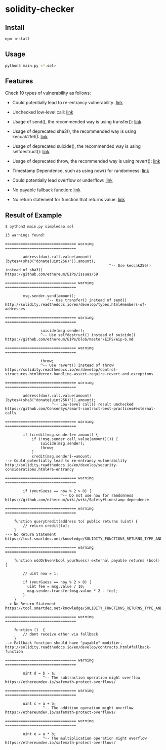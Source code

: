 # solidity-checker

## Install
````bash
npm install
````

## Usage
````bash
python3 main.py <*.sol>
````

## Features
Check 10 types of vulnerability as follows:

- Could potentially lead to re-entrancy vulnerability:
[link](http://solidity.readthedocs.io/en/develop/security-considerations.html#re-entrancy)

- Unchecked low-level call:
[link](https://consensys.github.io/smart-contract-best-practices/recommendations/#handle-errors-in-external-calls)

- Usage of send(), the recommended way is using transfer():
[link](http://solidity.readthedocs.io/en/develop/types.html#members-of-addresses)

- Usage of deprecated sha3(), the recommended way is using keccak256():
[link](https://github.com/ethereum/EIPs/issues/59)

- Usage of deprecated suicide(), the recommended way is using selfdestruct():
[link](https://github.com/ethereum/EIPs/blob/master/EIPS/eip-6.md)

- Usage of deprecated throw, the recommended way is using revert():
[link](https://solidity.readthedocs.io/en/develop/control-structures.html#error-handling-assert-require-revert-and-exceptions)

- Timestamp Dependence, such as using now() for randomness:
[link](https://consensys.github.io/smart-contract-best-practices/known_attacks/#timestamp-dependence)

- Could potentially lead overflow or underflow:
[link](https://ethereumdev.io/safemath-protect-overflows)

- No payable fallback function:
[link](http://solidity.readthedocs.io/en/develop/contracts.html#fallback-function)

- No return statement for function that returns value:
[link](https://tool.smartdec.net/knowledge/SOLIDITY_FUNCTIONS_RETURNS_TYPE_AND_NO_RETURN)


## Result of Example
````
$ python3 main.py simpledao.sol

13 warnings found!

================================ warning ================================

        address(dao).call.value(amount)(bytes4(sha3("donate(uint256)")),amount);
                                               ^-- Use keccak256() instead of sha3()
https://github.com/ethereum/EIPs/issues/59 

================================ warning ================================

        msg.sender.send(amount);
                   ^-- Use transfer() instead of send()
http://solidity.readthedocs.io/en/develop/types.html#members-of-addresses 

================================ warning ================================

                suicide(msg.sender);
                ^-- Use selfdestruct() instead of suicide()
https://github.com/ethereum/EIPs/blob/master/EIPS/eip-6.md 

================================ warning ================================

                throw;
                ^-- Use revert() instead of throw
https://solidity.readthedocs.io/en/develop/control-structures.html#error-handling-assert-require-revert-and-exceptions 

================================ warning ================================

        address(dao).call.value(amount)(bytes4(sha3("donate(uint256)")),amount);
                     ^-- Low-level call() result unchecked
https://github.com/ConsenSys/smart-contract-best-practices#external-calls 

================================ warning ================================

        if (credit[msg.sender]>= amount) {
            if (!msg.sender.call.value(amount)()) {
                suicide(msg.sender);
                throw;
            }
            credit[msg.sender]-=amount;
--> Could potentially lead to re-entrancy vulnerability
http://solidity.readthedocs.io/en/develop/security-considerations.html#re-entrancy 

================================ warning ================================

        if (yourGuess == now % 2 > 0) {
                         ^-- Do not use now for randomness
https://github.com/ethereum/wiki/wiki/Safety#timestamp-dependence 

================================ warning ================================

    function queryCredit(address to) public returns (uint) {
        // return credit[to];
    }
--> No Return Statement
https://tool.smartdec.net/knowledge/SOLIDITY_FUNCTIONS_RETURNS_TYPE_AND_NO_RETURN 

================================ warning ================================

    function oddOrEven(bool yourGuess) external payable returns (bool) {

        // uint now = 1;

        if (yourGuess == now % 2 > 0) {
          uint fee = msg.value / 10;
          msg.sender.transfer(msg.value * 2 - fee);
        }
    }
--> No Return Statement
https://tool.smartdec.net/knowledge/SOLIDITY_FUNCTIONS_RETURNS_TYPE_AND_NO_RETURN 

================================ warning ================================

    function ()  {
        // dont receive ether via fallback
    }
--> Fallback function should have "payable" modifier.
http://solidity.readthedocs.io/en/develop/contracts.html#fallback-function 

================================ warning ================================

        uint d = b - a;
                 ^-- The subtraction operation might overflow
https://ethereumdev.io/safemath-protect-overflows/ 

================================ warning ================================

        uint c = a + b;
                 ^-- The addition operation might overflow
https://ethereumdev.io/safemath-protect-overflows/ 

================================ warning ================================

        uint e = a * b;
                 ^-- The multiplication operation might overflow
https://ethereumdev.io/safemath-protect-overflows/ 
````


